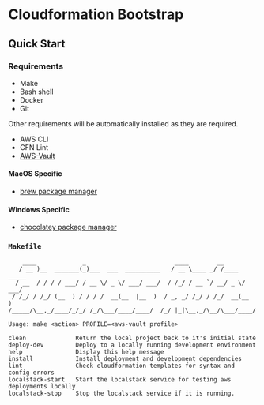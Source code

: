 # Cloudformation Bootstrap

## Quick Start

### Requirements

* Make
* Bash shell
* Docker
* Git

Other requirements will be automatically installed as they are required.

* AWS CLI
* CFN Lint
* [AWS-Vault](https://github.com/99designs/aws-vault)

#### MacOS Specific

* [brew package manager](https://brew.sh/)

#### Windows Specific

* [chocolatey package manager](https://chocolatey.org/install)

### `Makefile`

```text
    ____             _                         ____        __           
   / __ )__  _______(_)___  ___  __________   / __ \____ _/ /____  _____
  / __  / / / / ___/ / __ \/ _ \/ ___/ ___/  / /_/ / __ `/ __/ _ \/ ___/
 / /_/ / /_/ (__  ) / / / /  __(__  |__  )  / _, _/ /_/ / /_/  __(__  ) 
/_____/\__,_/____/_/_/ /_/\___/____/____/  /_/ |_|\__,_/\__/\___/____/  

Usage: make <action> PROFILE=<aws-vault profile>

clean              Return the local project back to it's initial state
deploy-dev         Deploy to a locally running development environment
help               Display this help message
install            Install deployment and development dependencies
lint               Check cloudformation templates for syntax and config errors
localstack-start   Start the localstack service for testing aws deployments locally
localstack-stop    Stop the localstack service if it is running.
```

